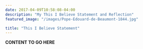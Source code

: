 ```yaml
---
date: 2017-04-09T10:58:08-04:00
description: "My This I Believe Statement and Reflection"
featured_image: "/images/Pope-Edouard-de-Beaumont-1844.jpg"

title: "This I Believe Statement"
---
```


**CONTENT TO GO HERE**